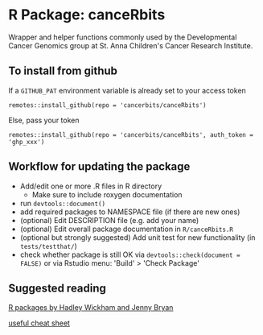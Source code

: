 # R Package: canceRbits

Wrapper and helper functions commonly used by the Developmental 
Cancer Genomics group at St. Anna Children's Cancer Research Institute.

## To install from github

If a `GITHUB_PAT` environment variable is already set to your access token
```
remotes::install_github(repo = 'cancerbits/canceRbits')
```

Else, pass your token
```
remotes::install_github(repo = 'cancerbits/canceRbits', auth_token = 'ghp_xxx')
```

## Workflow for updating the package
* Add/edit one or more .R files in R directory
	* Make sure to include roxygen documentation
* run `devtools::document()`
* add required packages to NAMESPACE file (if there are new ones)
* (optional) Edit DESCRIPTION file (e.g. add your name)
* (optional) Edit overall package documentation in `R/canceRbits.R`
* (optional but strongly suggested) Add unit test for new functionality (in `tests/testthat/`)
* check whether package is still OK via `devtools::check(document = FALSE)` or via Rstudio menu: 'Build' > 'Check Package'

## Suggested reading

[R packages by Hadley Wickham and Jenny Bryan](https://r-pkgs.org/index.html)

[useful cheat sheet](https://rawgit.com/rstudio/cheatsheets/master/package-development.pdf)
